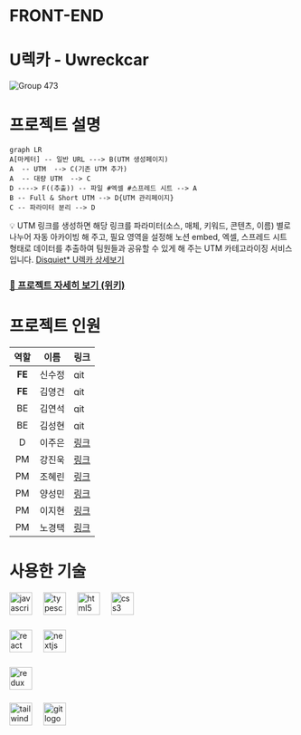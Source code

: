# FRONT-END

# U렉카 - Uwreckcar

![Group 473](https://user-images.githubusercontent.com/116594422/232433423-a70594cd-b2c9-48ce-bd53-621fa127ab7e.jpg)

# 프로젝트 설명

```mermaid
graph LR
A[마케터] -- 일반 URL ---> B(UTM 생성페이지)
A  -- UTM  --> C(기존 UTM 추가)
A  -- 대량 UTM  --> C
D ----> F((추출)) -- 파일 #엑셀 #스프레드 시트 --> A
B -- Full & Short UTM --> D{UTM 관리페이지}
C -- 파라미터 분리 --> D
```

💡 UTM 링크를 생성하면 해당 링크를 파라미터(소스, 매체, 키워드, 콘텐츠, 이름) 별로 나누어 자동 아카이빙 해 주고, 필요 영역을 설정해 노션 embed, 엑셀, 스프레드 시트 형태로 데이터를 추출하여 팀원들과 공유할 수 있게 해 주는 UTM 카테고라이징 서비스입니다.
[Disquiet\* U렉카 상세보기](https://disquiet.io/product/%EC%9C%A0%EB%A0%89%EC%B9%B4-1679901595623)

### [📌 프로젝트 자세히 보기 (위키)](https://github.com/U-Wreckcar/U-wreckcar-FE/wiki/%F0%9F%93%8C-Project#-%EC%99%80%EC%9D%B4%EC%96%B4-%ED%94%84%EB%A0%88%EC%9E%84)

# 프로젝트 인원

|  역할  | 이름   | 링크                                                                                                                                         |
| :----: | ------ | -------------------------------------------------------------------------------------------------------------------------------------------- |
| **FE** | 신수정 | [<img src="https://www.vectorlogo.zone/logos/git-scm/git-scm-icon.svg" alt="git" width="24" height="17"/> ](https://github.com/new-crystal)  |
| **FE** | 김영건 | [<img src="https://www.vectorlogo.zone/logos/git-scm/git-scm-icon.svg" alt="git" width="24" height="17"/> ](https://github.com/Goldenprevue) |
|   BE   | 김연석 | [<img src="https://www.vectorlogo.zone/logos/git-scm/git-scm-icon.svg" alt="git" width="24" height="17"/> ](https://github.com/tastekim)     |
|   BE   | 김성현 | [<img src="https://www.vectorlogo.zone/logos/git-scm/git-scm-icon.svg" alt="git" width="24" height="17"/> ](https://github.com/rtg1014)      |
|   D    | 이주은 | [링크 ](https://2zooni.tistory.com) |                                                                                                         
|   PM   | 강진욱 | [링크](https://disquiet.io/@wlsdnrdl01)                                                                                                      |
|   PM   | 조혜린 | [링크](https://disquiet.io/@jo2050123)                                                                                                       |
|   PM   | 양성민 | [링크](https://disquiet.io/@tjdals931)                                                                                                       |
|   PM   | 이지현 | [링크](https://disquiet.io/@busyh321)                                                                                                        |
|   PM   | 노경택 | [링크](https://disquiet.io/@nohtaek)                                                                                                         |

# 사용한 기술

<!--
<table class="tg">
<thead>
  <tr>
    <td class="tg-nrix" rowspan="2">main</td>
    <td class="tg-0pky"><a href="https://www.w3schools.com/css/" target="_blank" rel="noreferrer"> <img src="https://raw.githubusercontent.com/devicons/devicon/master/icons/css3/css3-original-wordmark.svg" alt="css3" width="40" height="40"/> </a> </td>
    <td class="tg-0pky">javascript</td>
    <td class="tg-0pky"></td>
    <td class="tg-0pky"></td>
  </tr>
  <tr>
    <td class="tg-0pky">react</td>
    <td class="tg-0pky">javascript</td>
    <td class="tg-0pky">typescript</td>
    <td class="tg-0pky">next</td>
  </tr>
</thead>
</table>
# 프론트 주요 작업 -->



<div align="left">
  <img src="https://cdn.jsdelivr.net/gh/devicons/devicon/icons/javascript/javascript-original.svg" height="40" alt="javascript logo"  />
  <img width="12" />
  <img src="https://cdn.jsdelivr.net/gh/devicons/devicon/icons/typescript/typescript-original.svg" height="40" alt="typescript logo"  />
  <img width="12" />
  <img src="https://cdn.jsdelivr.net/gh/devicons/devicon/icons/html5/html5-original.svg" height="40" alt="html5 logo"  />
  <img width="12" />
  <img src="https://cdn.jsdelivr.net/gh/devicons/devicon/icons/css3/css3-original.svg" height="40" alt="css3 logo"  />
</div>

###

<div align="left">
  <img src="https://cdn.jsdelivr.net/gh/devicons/devicon/icons/react/react-original.svg" height="40" alt="react logo"  />
  <img width="12" />
  <img src="https://skillicons.dev/icons?i=nextjs" height="40" alt="nextjs logo"  />
</div>

###

<div align="left">
  <img src="https://cdn.jsdelivr.net/gh/devicons/devicon/icons/redux/redux-original.svg" height="40" alt="redux logo"  />
</div>

###

<div align="left">
  <img src="https://cdn.jsdelivr.net/gh/devicons/devicon/icons/tailwindcss/tailwindcss-plain.svg" height="40" alt="tailwindcss logo"  />
  <img width="12" />
  <img src="https://cdn.jsdelivr.net/gh/devicons/devicon/icons/git/git-original.svg" height="40" alt="git logo"  />
</div>

###

